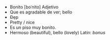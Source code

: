 - Bonito	[boˈnito]	Adjetivo
- Que es agradable de ver; bello
- Đẹp
- Pretty / nice
- Es un piso muy bonito.
- Hermoso (beautiful), bello (lovely)	Latín: *bonus*